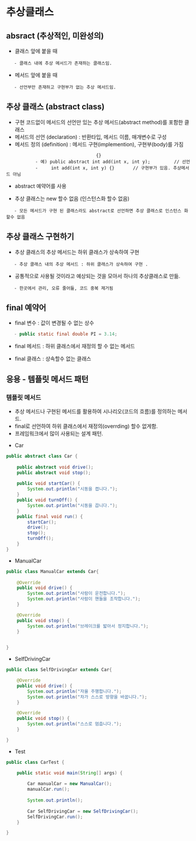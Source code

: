 추상클래스
=========

## absract (추상적인, 미완성의)

* 클래스 앞에 붙을 때

```
   - 클래스 내에 추상 메서드가 존재하는 클래스임.
```

* 메서드 앞에 붙을 때

```
   - 선언부만 존재하고 구현부가 없는 추상 메서드임.
```

## 추상 클래스 (abstract class)

* 구현 코드없이 메서드의 선언만 있는 추상 메서드(abstract method)를 포함한 클래스
* 메서드의 선언 (declaration) : 반환타입, 메서드 이름, 매개변수로 구성
* 메서드 정의 (definition) : 메서드 구현(implemention), 구현부(body)를 가짐

```
                                  {}
           - 예) public abstract int add(int x, int y);         // 선언
           -     int add(int x, int y) {}       // 구현부가 있음. 추상메서드 아님
```

* abstract 예약어를 사용

* 추상 클래스는 new 할수 없음 (인스턴스화 할수 없음)

```
   - 모든 메서드가 구현 된 클래스라도 abstract로 선언하면 추상 클래스로 인스턴스 화 할수 없음
```

## 추상 클래스 구현하기

* 추상 클래스의 추상 메서드는 하위 클래스가 상속하여 구현

```
   - 추상 클래스 내의 추상 메서드 : 하위 클래스가 상속하여 구현 .
```

* 공통적으로 사용될 것이라고 예상되는 것을 모아서 하나의 추상클래스로 만듦.

```
   - 한곳에서 관리, 오류 줄어듦, 코드 중복 제거됨
```

## final 예약어
* final 변수 : 값이 변경될 수 없는 상수

```java
   - public static final double PI = 3.14;
```

* final 메서드 : 하위 클래스에서 재정의 할 수 없는 메서드

* final 클래스 : 상속할수 없는 클래스 

## 응용 - 템플릿 메서드 패턴
         
### 템플릿 메서드
- 추상 메서드나 구현된 메서드를 활용하여 시나리오(코드의 흐름)를 정의하는 메서드.
- final로 선언하여 하위 클래스에서 재정의(overrding) 할수 없게함.
- 프레임워크에서 많이 사용되는 설계 패턴.

* Car

```java
public abstract class Car {
	
	public abstract void drive();
	public abstract void stop();
	
	public void startCar() {
		System.out.println("시동을 켭니다.");
	}
	public void turnOff() {
		System.out.println("시동을 끕니다.");
	}
	public final void run() {
		startCar();
		drive();
		stop();
		turnOff();
	}
}
```

* ManualCar

```java
public class ManualCar extends Car{
	
	@Override
	public void drive() {
		System.out.println("사람이 운전합니다.");
		System.out.println("사람이 핸들을 조작합니다.");
	}

	@Override
	public void stop() {
		System.out.println("브레이크를 밟아서 정지합니다.");
	}
	

}
```

* SelfDrivingCar

```java
public class SelfDrivingCar extends Car{

	@Override
	public void drive() {
		System.out.println("자율 주행합니다.");
		System.out.println("차가 스스로 방향을 바꿉니다.");
	}

	@Override
	public void stop() {
		System.out.println("스스로 멈춥니다.");
	}

}
```

* Test

```java
public class CarTest {

	public static void main(String[] args) {
		
		Car manualCar = new ManualCar();
		manualCar.run();
		
		System.out.println();
		
		Car SelfDrivingCar = new SelfDrivingCar();
		SelfDrivingCar.run();
	}

}
```

